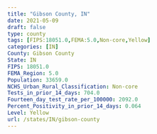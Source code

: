 ```yaml
---
title: "Gibson County, IN"
date: 2021-05-09
draft: false
type: county
tags: [FIPS:18051.0,FEMA:5.0,Non-core,Yellow]
categories: [IN]
County: Gibson County
State: IN
FIPS: 18051.0
FEMA_Region: 5.0
Population: 33659.0
NCHS_Urban_Rural_Classification: Non-core
Tests_in_prior_14_days: 704.0
Fourteen_day_test_rate_per_100000: 2092.0
Percent_Positivity_in_prior_14_days: 0.064
Level: Yellow
url: /states/IN/gibson-county
---
```




